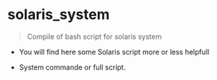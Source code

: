# solaris_system

> Compile of bash script for solaris system

* You will find here some Solaris script more or less helpfull

* System commande or full script.
